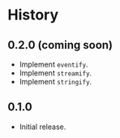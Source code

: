# History

## 0.2.0 (coming soon)

* Implement `eventify`.
* Implement `streamify`.
* Implement `stringify`.

## 0.1.0

* Initial release.

